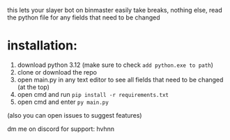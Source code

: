 this lets your slayer bot on binmaster easily take breaks, nothing else, read the python file for any fields that need to be changed

# installation:
1. download python 3.12 (make sure to check `add python.exe to path`)
2. clone or download the repo
3. open main.py in any text editor to see all fields that need to be changed (at the top)
4. open cmd and run `pip install -r requirements.txt`
5. open cmd and enter `py main.py`


(also you can open issues to suggest features)

dm me on discord for support: hvhnn
